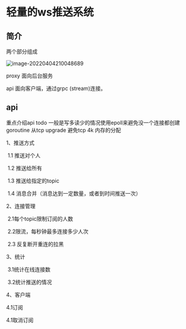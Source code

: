 # 轻量的ws推送系统

## 简介

两个部分组成

![image-20220404210048689](C:\Users\deng\AppData\Roaming\Typora\typora-user-images\image-20220404210048689.png)

proxy 面向后台服务

api 面向客户端，通过grpc (stream)连接。

## api

重点介绍api
todo 一般是写多读少的情况使用epoll来避免没一个连接都创建goroutine 从tcp upgrade 避免tcp 4k 内存的分配

1、推送方式

​	1.1 推送对个人

​	1.2 推送给所有

​	1.3 推送给指定的topic

​	1.4 消息合并（消息达到一定数量，或者到时间推送一次）

2、连接管理

​	2.1每个topic限制订阅的人数

​	2.2限流，每秒钟最多连接多少人次

​	2.3 反复断开重连的拉黑

3、统计

​	3.1统计在线连接数

​	3.2统计推送的情况

4、客户端

  4.1订阅

 4.1取消订阅

